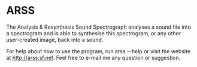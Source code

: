 # ARSS
The Analysis &amp; Resynthesis Sound Spectrograph analyses a sound file into a spectrogram and is able to synthesise this spectrogram, or any other user-created image, back into a sound.

For help about how to use the program, run arss --help or visit the website at http://arss.sf.net. Feel free to e-mail me any question or suggestion.
